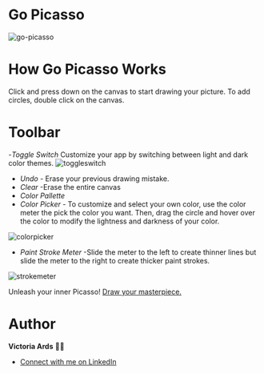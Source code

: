 # Go Picasso
![go-picasso](https://user-images.githubusercontent.com/83617105/143626034-b9bbef46-505d-4761-8807-5614b1f07925.PNG)


# How Go Picasso Works
Click and press down on the canvas to start drawing your picture.
To add circles, double click on the canvas.

# Toolbar
-*Toggle Switch* 
Customize your app by switching between light and dark color themes.
![toggleswitch](https://media.giphy.com/media/3GHjIoIwFQG3Bli2T2/giphy.gif)

- *Undo*  - Erase your previous drawing mistake.
- *Clear*
 -Erase the entire canvas
 - *Color Pallette* 
 - *Color Picker* - To customize and select your own color, use the color meter the pick the color you want. Then, drag the circle and hover over the color to modify the lightness and darkness of your color.
 
 ![colorpicker](https://media.giphy.com/media/stTieE2QpZOg9F9c12/giphy.gif)
 
 - *Paint Stroke Meter* -Slide the meter to the left to create thinner lines but slide the meter to the right to create thicker paint strokes.
 
![strokemeter](https://media.giphy.com/media/JrVoNQWJvPqaUHO7UP/giphy.gif)

Unleash your inner Picasso! [Draw your masterpiece.](https://vjards.github.io/go-picasso-app/)
 
# Author
**Victoria Ards** 👧🏽
- [Connect with me on LinkedIn](https://www.linkedin.com/in/vjards/)

